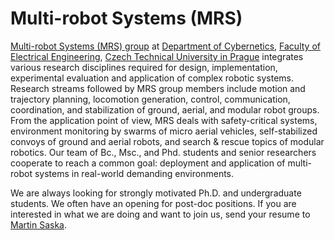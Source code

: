 # Multi-robot Systems (MRS)

[Multi-robot Systems (MRS) group](http://mrs.felk.cvut.cz/) at [Department of Cybernetics](https://cyber.felk.cvut.cz), [Faculty of Electrical Engineering](https://intranet.fel.cvut.cz/en/), [Czech Technical University in Prague](https://www.cvut.cz/en) integrates various research disciplines required for design, implementation, experimental evaluation and application of complex robotic systems. Research streams followed by MRS group members include motion and trajectory planning, locomotion generation, control, communication, coordination, and stabilization of ground, aerial, and modular robot groups. From the application point of view, MRS deals with safety-critical systems, environment monitoring by swarms of micro aerial vehicles, self-stabilized convoys of ground and aerial robots, and search & rescue topics of modular robotics. Our team of Bc., Msc., and Phd. students and senior researchers cooperate to reach a common goal: deployment and application of multi-robot systems in real-world demanding environments.

We are always looking for strongly motivated Ph.D. and undergraduate students. We often have an opening for post-doc positions. If you are interested in what we are doing and want to join us, send your resume to [Martin Saska](http://mrs.felk.cvut.cz/members/martin-saska).
